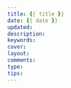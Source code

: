 ```yaml
---
title: {{ title }}
date: {{ date }}
updated: 
description: 
keywords: 
cover: 
layout: 
comments: 
type: 
tips: 
---
```

